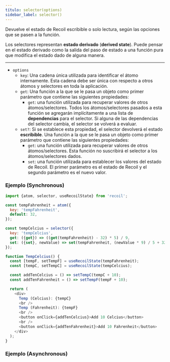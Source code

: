 ```yaml
---
título: selector(options)
sidebar_label: selector()
---
```


Devuelve el estado de Recoil escribible o solo lectura, según las opciones que se pasen a la función.

Los selectores representan **estado derivado** (**derived state**). Puede pensar en el estado derivado como la salida del paso de estado a una función pura que modifica el estado dado de alguna manera.

---

- `options`
  - `key`: Una cadena única utilizada para identificar el átomo internamente. Esta cadena debe ser única con respecto a otros átomos y selectores en toda la aplicación.
  - `get`: Una función a la que se le pasa un objeto como primer parámetro que contiene las siguientes propiedades:
    - `get`: una función utilizada para recuperar valores de otros átomos/selectores. Todos los átomos/selectores pasados a esta función se agregarán implícitamente a una lista de **dependencias** para el selector. Si alguna de las dependencias del selector cambia, el selector se volverá a evaluar.
  - `set?`: Si se establece esta propiedad, el selector devolverá el estado **escribible**. Una función a la que se le pasa un objeto como primer parámetro que contiene las siguientes propiedades: 
    - `get`: una función utilizada para recuperar valores de otros átomos/selectores. Esta función no suscribirá el selector a los átomos/selectores dados.
    - `set`: una función utilizada para establecer los valores del estado de Recoil. El primer parámetro es el estado de Recoil y el segundo parámetro es el nuevo valor. 

### Ejemplo (Synchronous)

```javascript
import {atom, selector, useRecoilState} from 'recoil';

const tempFahrenheit = atom({
  key: 'tempFahrenheit',
  default: 32,
});

const tempCelcius = selector({
  key: 'tempCelcius',
  get: ({get}) => ((get(tempFahrenheit) - 32) * 5) / 9,
  set: ({set}, newValue) => set(tempFahrenheit, (newValue * 9) / 5 + 32),
});

function TempCelcius() {
  const [tempF, setTempF] = useRecoilState(tempFahrenheit);
  const [tempC, setTempC] = useRecoilState(tempCelcius);

  const addTenCelcius = () => setTempC(tempC + 10);
  const addTenFahrenheit = () => setTempF(tempF + 10);

  return (
    <div>
      Temp (Celcius): {tempC}
      <br />
      Temp (Fahrenheit): {tempF}
      <br />
      <button onClick={addTenCelcius}>Add 10 Celcius</button>
      <br />
      <button onClick={addTenFahrenheit}>Add 10 Fahrenheit</button>
    </div>
  );
}
```

### Ejemplo (Asynchronous)
